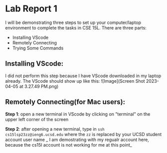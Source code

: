# Lab Report 1 
I will be demonstrating three steps to set up your computer/laptop environment to complete the tasks in CSE 15L. There are three parts:
- Installing VScode
- Remotely Connecting
- Trying Some Commands

## Installing VScode:
I did not perform this step because I have VScode downloaded in my laptop already. 
The VScode should show up like this: ![Image](Screen Shot 2023-04-05 at 3.27.49 PM.png)

## Remotely Connecting(for Mac users):
**Step 1**: open a new terminal in VScode by clicking on "terminal" on the upper left corner of the screen

**Step 2**: after opening a new terminal, type in `ssh cs15lsp23zz@ieng6.ucsd.edu` where the `zz` is replaced by your UCSD student account user name
_ I am demostrating with my regualr account here, because the cs15l account is not working for me at this point_

